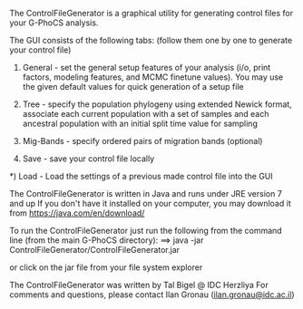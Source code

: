 The ControlFileGenerator is a graphical utility for generating control files for your G-PhoCS analysis.

The GUI consists of the following tabs: (follow them one by one to generate your control file)

1) General - set the general setup features of your analysis (i/o, print factors, modeling features, and MCMC finetune values). You may use the given default values for quick generation of a setup file

2) Tree - specify the population phylogeny using extended Newick format, associate each current population with a set of samples and each ancestral population with an initial split time value for sampling

3) Mig-Bands - specify ordered pairs of migration bands (optional)

4) Save - save your control file locally

*) Load - Load the settings of a previous made control file into the GUI

The ControlFileGenerator is written in Java and runs under JRE version 7 and up
If you don't have it installed on your computer, you may download it from https://java.com/en/download/

To run the ControlFileGenerator just run the following from the command line (from the main G-PhoCS directory):
==> java -jar ControlFileGenerator/ControlFileGenerator.jar

or click on the jar file from your file system explorer



The ControlFileGenerator was written by Tal Bigel @ IDC Herzliya
For comments  and questions, please contact Ilan Gronau (ilan.gronau@idc.ac.il)
